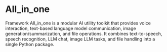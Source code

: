 # All_in_one
Framework All_in_one is a modular AI utility toolkit that provides voice interaction, text-based language model communication, image generation/summarization, and file operations. It combines text-to-speech, speech recognition, LLM chat, image LLM tasks, and file handling into a single Python package.
